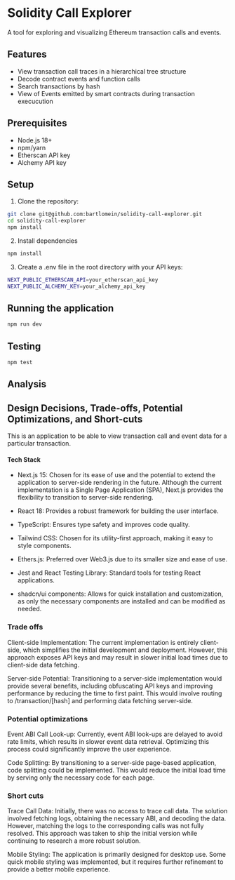 # Solidity Call Explorer

A tool for exploring and visualizing Ethereum transaction calls and events.

## Features

- View transaction call traces in a hierarchical tree structure
- Decode contract events and function calls
- Search transactions by hash
- View of Events emitted by smart contracts during transaction execucution

## Prerequisites

- Node.js 18+
- npm/yarn
- Etherscan API key
- Alchemy API key

## Setup

1. Clone the repository:

```bash
git clone git@github.com:bartlomein/solidity-call-explorer.git
cd solidity-call-explorer
npm install
```

2. Install dependencies

```bash
npm install
```

3. Create a .env file in the root directory with your API keys:

```bash
NEXT_PUBLIC_ETHERSCAN_API=your_etherscan_api_key
NEXT_PUBLIC_ALCHEMY_KEY=your_alchemy_api_key
```

## Running the application

```bash
npm run dev
```

## Testing

```bash
npm test
```

## Analysis

## Design Decisions, Trade-offs, Potential Optimizations, and Short-cuts

This is an application to be able to view transaction call and event data for a particular transaction.

#### Tech Stack

- Next.js 15: Chosen for its ease of use and the potential to extend the application to server-side rendering in the future. Although the current implementation is a Single Page Application (SPA), Next.js provides the flexibility to transition to server-side rendering.

- React 18: Provides a robust framework for building the user interface.

- TypeScript: Ensures type safety and improves code quality.

- Tailwind CSS: Chosen for its utility-first approach, making it easy to style components.

- Ethers.js: Preferred over Web3.js due to its smaller size and ease of use.

- Jest and React Testing Library: Standard tools for testing React applications.

- shadcn/ui components: Allows for quick installation and customization, as only the necessary components are installed and can be modified as needed.

### Trade offs

Client-side Implementation: The current implementation is entirely client-side, which simplifies the initial development and deployment. However, this approach exposes API keys and may result in slower initial load times due to client-side data fetching.

Server-side Potential: Transitioning to a server-side implementation would provide several benefits, including obfuscating API keys and improving performance by reducing the time to first paint. This would involve routing to /transaction/[hash] and performing data fetching server-side.

### Potential optimizations

Event ABI Call Look-up: Currently, event ABI look-ups are delayed to avoid rate limits, which results in slower event data retrieval. Optimizing this process could significantly improve the user experience.

Code Splitting: By transitioning to a server-side page-based application, code splitting could be implemented. This would reduce the initial load time by serving only the necessary code for each page.

### Short cuts

Trace Call Data: Initially, there was no access to trace call data. The solution involved fetching logs, obtaining the necessary ABI, and decoding the data. However, matching the logs to the corresponding calls was not fully resolved. This approach was taken to ship the initial version while continuing to research a more robust solution.

Mobile Styling: The application is primarily designed for desktop use. Some quick mobile styling was implemented, but it requires further refinement to provide a better mobile experience.

